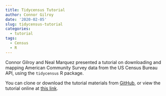```yaml
---
title: Tidycensus Tutorial
author: Connor Gilroy
date: '2020-02-05'
slug: tidycensus-tutorial
categories:
  - tutorial
tags:
  - Census
  - R
---
```


Connor Gilroy and Neal Marquez presented a tutorial on downloading and mapping American Community Survey data from the US Census Bureau API, using the `tidycensus` R package.

You can clone or download the tutorial materials from [GitHub](https://github.com/CSDE-UW/tidycensus-tutorial), or view the tutorial online at [this link](https://csde-uw.github.io/tidycensus-tutorial/). 
